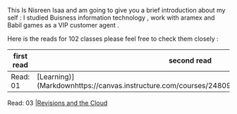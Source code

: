 This Is Nisreen Isaa and am going to give you a brief introduction about my self : 
I studied Buisness information technology , work with aramex and Babil games as a VIP customer agent .

Here is the reads  for 102 classes please feel free to check them closely :

first read | second read
 --------  |  --------        
Read: 01   |[Learning)] (Markdownhttps://canvas.instructure.com/courses/2480979/discussion_topics/10378569)
         
Read: 03   |[Revisions and the Cloud](https://canvas.instructure.com/courses/2480979/discussion_topics/10378567)
            